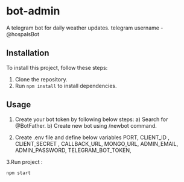 # bot-admin
A telegram bot for daily weather updates. telegram username - @hospalsBot

## Installation

To install this project, follow these steps:

1. Clone the repository.
2. Run `npm install` to install dependencies.

## Usage
1. Create your bot token by following below steps:
a) Search for @BotFather.
b) Create new bot using /newbot command.
   
2. Create .env file and define below variables
PORT,
CLIENT_ID ,
CLIENT_SECRET ,
CALLBACK_URL,
MONGO_URL,
ADMIN_EMAIL,
ADMIN_PASSWORD,
TELEGRAM_BOT_TOKEN,

3.Run project :
```bash
npm start 

